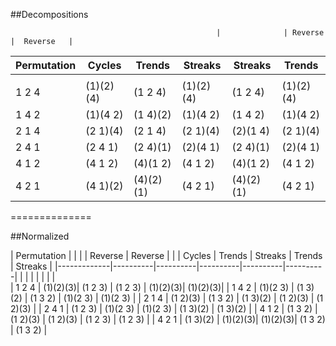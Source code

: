 
##Decompositions

                                                  |              | Reverse      |  Reverse   |   
| Permutation     | Cycles        | Trends        |   Streaks    | Streaks      |  Trends    |   
|-----------------|---------------|---------------|--------------|--------------|------------|
|                 |               |               |              |              |            | 
| 1 2 4           | (1)(2)(4)     | (1 2 4)       |  (1)(2)(4)   | (1 2 4)      | (1)(2)(4)  |   
| 1 4 2           | (1)(4 2)      | (1 4)(2)      |  (1)(4 2)    | (1 4 2)      | (1)(4 2)   |   
| 2 1 4           | (2 1)(4)      | (2 1 4)       |  (2 1)(4)    | (2)(1 4)     | (2 1)(4)   |   
| 2 4 1           | (2 4 1)       | (2 4)(1)      |  (2)(4 1)    | (2 4)(1)     | (2)(4 1)   |   
| 4 1 2           | (4 1 2)       | (4)(1 2)      |  (4 1 2)     | (4)(1 2)     | (4 1 2)    |   
| 4 2 1           | (4 1)(2)      | (4)(2)(1)     |  (4 2 1)     | (4)(2)(1)    | (4 2 1)    |   
                                 
==============                                                       
                                                                     
##Normalized                                                           
             
| Permutation |          |          |          | Reverse  | Reverse  |
|             | Cycles   | Trends   | Streaks  | Trends   | Streaks  |
|-------------|----------|----------|----------|----------|----------|
|             |          |          |          |          |          |                                
| 1 2 4       | (1)(2)(3)| (1 2 3)  | (1 2 3)  | (1)(2)(3)| (1)(2)(3)|
| 1 4 2       | (1)(2 3) | (1 3)(2) | (1 3 2)  | (1)(2 3) | (1)(2 3) |
| 2 1 4       | (1 2)(3) | (1 3 2)  | (1 3)(2) | (1 2)(3) | (1 2)(3) |
| 2 4 1       | (1 2 3)  | (1)(2 3) | (1)(2 3) | (1 3)(2) | (1 3)(2) |
| 4 1 2       | (1 3 2)  | (1 2)(3) | (1 2)(3) | (1 2 3)  | (1 2 3)  |
| 4 2 1       | (1 3)(2) | (1)(2)(3)| (1)(2)(3)| (1 3 2)  | (1 3 2)  |


